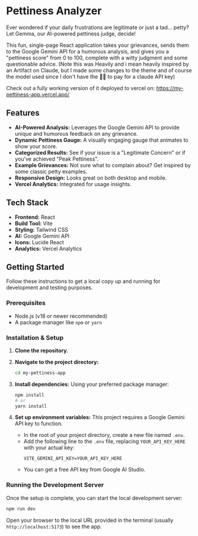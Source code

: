 # Pettiness Analyzer

Ever wondered if your daily frustrations are legitimate or just a tad... petty? Let Gemma, our AI-powered pettiness judge, decide!

This fun, single-page React application takes your grievances, sends them to the Google Gemini API for a humorous analysis, and gives you a "pettiness score" from 0 to 100, complete with a witty judgment and some questionable advice. (Note this was Heavily and i mean heavily inspired by an Artifact on Claude, but I made some changes to the theme and of course the model used since I don't have the 🤑💵 to pay for a claude API key)

Check out a fully working version of it deployed to vercel on: https://my-pettiness-app.vercel.app/

## Features

*   **AI-Powered Analysis:** Leverages the Google Gemini API to provide unique and humorous feedback on any grievance.
*   **Dynamic Pettiness Gauge:** A visually engaging gauge that animates to show your score.
*   **Categorized Results:** See if your issue is a "Legitimate Concern" or if you've achieved "Peak Pettiness".
*   **Example Grievances:** Not sure what to complain about? Get inspired by some classic petty examples.
*   **Responsive Design:** Looks great on both desktop and mobile.
*   **Vercel Analytics:** Integrated for usage insights.

## Tech Stack

*   **Frontend:** React
*   **Build Tool:** Vite
*   **Styling:** Tailwind CSS
*   **AI:** Google Gemini API
*   **Icons:** Lucide React
*   **Analytics:** Vercel Analytics

## Getting Started

Follow these instructions to get a local copy up and running for development and testing purposes.

### Prerequisites

*   Node.js (v18 or newer recommended)
*   A package manager like `npm` or `yarn`

### Installation & Setup

1.  **Clone the repository.**

2.  **Navigate to the project directory:**
    ```sh
    cd my-pettiness-app
    ```

3.  **Install dependencies:**
    Using your preferred package manager:
    ```sh
    npm install
    # or
    yarn install
    ```

4.  **Set up environment variables:**
    This project requires a Google Gemini API key to function.
    *   In the root of your project directory, create a new file named `.env`.
    *   Add the following line to the `.env` file, replacing `YOUR_API_KEY_HERE` with your actual key:
        ```
        VITE_GEMINI_API_KEY=YOUR_API_KEY_HERE
        ```
    *   You can get a free API key from Google AI Studio.

### Running the Development Server

Once the setup is complete, you can start the local development server:

```sh
npm run dev
```

Open your browser to the local URL provided in the terminal (usually `http://localhost:5173`) to see the app.
